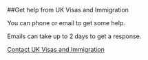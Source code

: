 ##Get help from UK Visas and Immigration 

You can phone or email to get some help.

Emails can take up to 2 days to get a response.

[Contact UK Visas and Immigration](https://www.gov.uk/contact-ukvi-inside-outside-uk)

